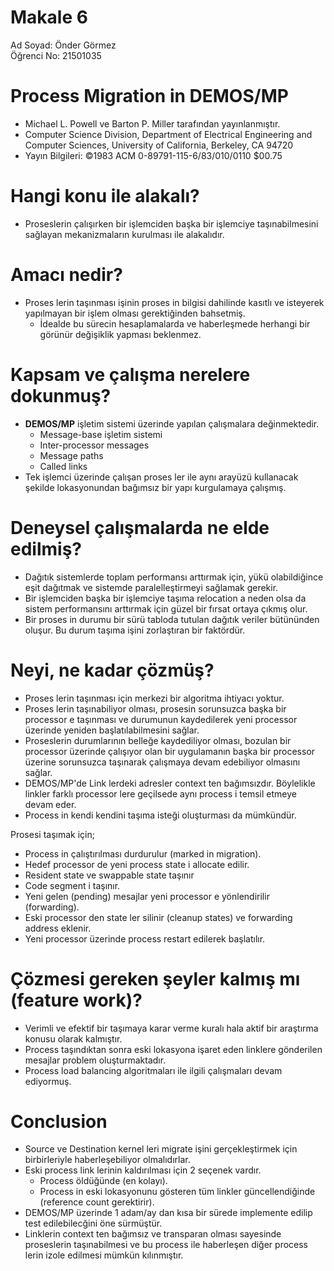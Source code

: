 # Makale 6

Ad Soyad: Önder Görmez  
Öğrenci No: 21501035

# Process Migration in DEMOS/MP

* Michael L. Powell ve Barton P. Miller tarafından yayınlanmıştır.
* Computer Science Division, Department of Electrical Engineering and Computer Sciences, University of California, Berkeley, CA 94720
* Yayın Bilgileri: ©1983 ACM 0-89791-115-6/83/010/0110 $00.75

# Hangi konu ile alakalı?

* Proseslerin çalışırken bir işlemciden başka bir işlemciye taşınabilmesini sağlayan mekanizmaların kurulması ile alakalıdır.

# Amacı nedir?

* Proses lerin taşınması işinin proses in bilgisi dahilinde kasıtlı ve isteyerek yapılmayan bir işlem olması gerektiğinden bahsetmiş.
  * İdealde bu sürecin hesaplamalarda ve haberleşmede herhangi bir görünür değişiklik yapması beklenmez.

# Kapsam ve çalışma nerelere dokunmuş?

* **DEMOS/MP** işletim sistemi üzerinde yapılan çalışmalara değinmektedir.
  * Message-base işletim sistemi
  * Inter-processor messages
  * Message paths
  * Called links
* Tek işlemci üzerinde çalışan proses ler ile aynı arayüzü kullanacak şekilde lokasyonundan bağımsız bir yapı kurgulamaya çalışmış.

# Deneysel çalışmalarda ne elde edilmiş?

* Dağıtık sistemlerde toplam performansı arttırmak için, yükü olabildiğince eşit dağıtmak ve sistemde paralelleştirmeyi sağlamak gerekir.
* Bir işlemciden başka bir işlemciye taşıma relocation a neden olsa da sistem performansını arttırmak için güzel bir fırsat ortaya çıkmış olur.
* Bir proses in durumu bir sürü tabloda tutulan dağıtık veriler bütününden oluşur. Bu durum taşıma işini zorlaştıran bir faktördür.

#  Neyi, ne kadar çözmüş?

* Proses lerin taşınması için merkezi bir algoritma ihtiyacı yoktur.
* Proses lerin taşınabiliyor olması, prosesin sorunsuzca başka bir processor e taşınması ve durumunun kaydedilerek yeni processor üzerinde yeniden başlatılabilmesini sağlar.
* Proseslerin durumlarının belleğe kaydediliyor olması, bozulan bir processor üzerinde çalışıyor olan bir uygulamanın başka bir processor üzerine sorunsuzca taşınarak çalışmaya devam edebiliyor olmasını sağlar.
* DEMOS/MP'de Link lerdeki adresler context ten bağımsızdır. Böylelikle linkler farklı processor lere geçilsede aynı process i temsil etmeye devam eder.
* Process in kendi kendini taşıma isteği oluşturması da mümkündür.

Prosesi taşımak için;
* Process in çalıştırılması durdurulur (marked in migration). 
* Hedef processor de yeni process state i allocate edilir.
* Resident state ve swappable state taşınır
* Code segment i taşınır.
* Yeni gelen (pending) mesajlar yeni processor e yönlendirilir (forwarding).
* Eski processor den state ler silinir (cleanup states) ve forwarding address eklenir.
* Yeni processor üzerinde process restart edilerek başlatılır.

# Çözmesi gereken şeyler kalmış mı (feature work)?

* Verimli ve efektif bir taşımaya karar verme kuralı hala aktif bir araştırma konusu olarak kalmıştır.
* Process taşındıktan sonra eski lokasyona işaret eden linklere gönderilen mesajlar problem oluşturmaktadır.
* Process load balancing algoritmaları ile ilgili çalışmaları devam ediyormuş.

# Conclusion

* Source ve Destination kernel leri migrate işini gerçekleştirmek için birbirleriyle haberleşebiliyor olmalıdırlar.
* Eski process link lerinin kaldırılması için 2 seçenek vardır.
  * Process öldüğünde (en kolayı).
  * Process in eski lokasyonunu gösteren tüm linkler güncellendiğinde (reference count gerektirir).
* DEMOS/MP üzerinde 1 adam/ay dan kısa bir sürede implemente edilip test edilebilecğini öne sürmüştür.
* Linklerin context ten bağımsız ve transparan olması sayesinde proseslerin taşınabilmesi ve bu process ile haberleşen diğer process lerin izole edilmesi mümkün kılınmıştır.